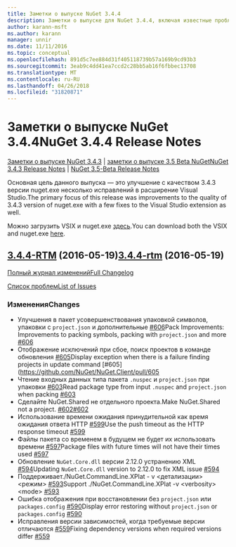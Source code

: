 ```yaml
---
title: Заметки о выпуске NuGet 3.4.4
description: Заметки о выпуске для NuGet 3.4.4, включая известные проблемы, исправленные ошибки, добавленные функции и DCR.
author: karann-msft
ms.author: karann
manager: unnir
ms.date: 11/11/2016
ms.topic: conceptual
ms.openlocfilehash: 891d5c7ee884d31f405118739b57a169b9cd93b3
ms.sourcegitcommit: 3eab9c4dd41ea7ccd2c28bb5ab16f6fbbec13708
ms.translationtype: MT
ms.contentlocale: ru-RU
ms.lasthandoff: 04/26/2018
ms.locfileid: "31820871"
---
```

# <a name="nuget-344-release-notes"></a><span data-ttu-id="312fc-103">Заметки о выпуске NuGet 3.4.4</span><span class="sxs-lookup"><span data-stu-id="312fc-103">NuGet 3.4.4 Release Notes</span></span>

<span data-ttu-id="312fc-104">[Заметки о выпуске NuGet 3.4.3](../release-notes/nuget-3.4.3.md) | [заметки о выпуске 3.5 Beta NuGet](../release-notes/nuget-3.5-Beta.md)</span><span class="sxs-lookup"><span data-stu-id="312fc-104">[NuGet 3.4.3 Release Notes](../release-notes/nuget-3.4.3.md) | [NuGet 3.5-Beta Release Notes](../release-notes/nuget-3.5-Beta.md)</span></span>

<span data-ttu-id="312fc-105">Основная цель данного выпуска — это улучшение с качеством 3.4.3 версии nuget.exe несколько исправлений в расширение Visual Studio.</span><span class="sxs-lookup"><span data-stu-id="312fc-105">The primary focus of this release was improvements to the quality of 3.4.3 version of nuget.exe with a few fixes to the Visual Studio extension as well.</span></span>

<span data-ttu-id="312fc-106">Можно загрузить VSIX и nuget.exe [здесь](https://dist.nuget.org/index.html).</span><span class="sxs-lookup"><span data-stu-id="312fc-106">You can download both the VSIX and nuget.exe [here](https://dist.nuget.org/index.html).</span></span>

## <a name="344-rtmhttpsgithubcomnugetnugetclienttree344-rtm-2016-05-19"></a><span data-ttu-id="312fc-107">[3.4.4-RTM](https://github.com/NuGet/NuGet.Client/tree/3.4.4-rtm) (2016-05-19)</span><span class="sxs-lookup"><span data-stu-id="312fc-107">[3.4.4-rtm](https://github.com/NuGet/NuGet.Client/tree/3.4.4-rtm) (2016-05-19)</span></span>

[<span data-ttu-id="312fc-108">Полный журнал изменений</span><span class="sxs-lookup"><span data-stu-id="312fc-108">Full Changelog</span></span>](https://github.com/NuGet/NuGet.Client/compare/3.5.0-beta-final...3.4.4-rtm)

[<span data-ttu-id="312fc-109">Список проблем</span><span class="sxs-lookup"><span data-stu-id="312fc-109">List of Issues</span></span>](https://github.com/NuGet/Home/issues?q=is%3Aissue+milestone%3A3.4.4+is%3Aclosed)

### <a name="changes"></a><span data-ttu-id="312fc-110">Изменения</span><span class="sxs-lookup"><span data-stu-id="312fc-110">Changes</span></span>

- <span data-ttu-id="312fc-111">Улучшения в пакет усовершенствования упаковкой символов, упаковки с `project.json` и дополнительные [ \#606](https://github.com/NuGet/NuGet.Client/pull/606)</span><span class="sxs-lookup"><span data-stu-id="312fc-111">Pack Improvements: Improvements to packing symbols, packing with `project.json` and more [\#606](https://github.com/NuGet/NuGet.Client/pull/606)</span></span>
- <span data-ttu-id="312fc-112">Отображение исключений при сбое, поиск проектов в команде обновления [\#605](https://github.com/NuGet/NuGet.Client/pull/605)</span><span class="sxs-lookup"><span data-stu-id="312fc-112">Display exception when there is a failure finding projects in update command [\#605](https://github.com/NuGet/NuGet.Client/pull/605</span></span>
- <span data-ttu-id="312fc-113">Чтение входных данных типа пакета `.nuspec` и `project.json` при упаковки [ \#603](https://github.com/NuGet/NuGet.Client/pull/603)</span><span class="sxs-lookup"><span data-stu-id="312fc-113">Read package type from input `.nuspec` and `project.json` when packing [\#603](https://github.com/NuGet/NuGet.Client/pull/603)</span></span>
- <span data-ttu-id="312fc-114">Сделайте NuGet.Shared не отдельного проекта.</span><span class="sxs-lookup"><span data-stu-id="312fc-114">Make NuGet.Shared not a project.</span></span> [<span data-ttu-id="312fc-115">\#602</span><span class="sxs-lookup"><span data-stu-id="312fc-115">\#602</span></span>](https://github.com/NuGet/NuGet.Client/pull/602)
- <span data-ttu-id="312fc-116">Использование времени ожидания принудительной как время ожидания ответа HTTP [ \#599](https://github.com/NuGet/NuGet.Client/pull/599)</span><span class="sxs-lookup"><span data-stu-id="312fc-116">Use the push timeout as the HTTP response timeout [\#599](https://github.com/NuGet/NuGet.Client/pull/599)</span></span>
- <span data-ttu-id="312fc-117">Файлы пакета со временем в будущем не будет их использовать времени [ \#597](https://github.com/NuGet/NuGet.Client/pull/597)</span><span class="sxs-lookup"><span data-stu-id="312fc-117">Package files with future times will not have their times used [\#597](https://github.com/NuGet/NuGet.Client/pull/597)</span></span>
- <span data-ttu-id="312fc-118">Обновление `NuGet.Core.dll` версии 2.12.0 устранению XML [ \#594](https://github.com/NuGet/NuGet.Client/pull/594)</span><span class="sxs-lookup"><span data-stu-id="312fc-118">Updating `NuGet.Core.dll` version to 2.12.0 to fix XML issue [\#594](https://github.com/NuGet/NuGet.Client/pull/594)</span></span>
- <span data-ttu-id="312fc-119">Поддерживает./NuGet.CommandLine.XPlat - v \<детализации\> \<режим\> [ \#593](https://github.com/NuGet/NuGet.Client/pull/593)</span><span class="sxs-lookup"><span data-stu-id="312fc-119">Support ./NuGet.CommandLine.XPlat -v \<verbosity\> \<mode\> [\#593](https://github.com/NuGet/NuGet.Client/pull/593)</span></span>
- <span data-ttu-id="312fc-120">Ошибка отображения при восстановлении без `project.json` или `packages.config` [ \#590](https://github.com/NuGet/NuGet.Client/pull/590)</span><span class="sxs-lookup"><span data-stu-id="312fc-120">Display error restoring without `project.json` or `packages.config` [\#590](https://github.com/NuGet/NuGet.Client/pull/590)</span></span>
- <span data-ttu-id="312fc-121">Исправления версии зависимостей, когда требуемые версии отличаются [ \#559](https://github.com/NuGet/NuGet.Client/pull/559)</span><span class="sxs-lookup"><span data-stu-id="312fc-121">Fixing dependency versions when required versions differ [\#559](https://github.com/NuGet/NuGet.Client/pull/559)</span></span>